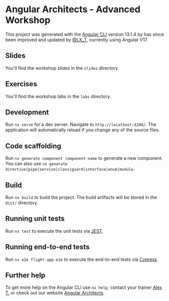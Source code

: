 # Angular Architects - Advanced Workshop

This project was generated with the [Angular CLI](https://github.com/angular/angular-cli) version 13.1.4 by has since been improved and updated by [@LX_T](https://twitter.com/LX_T), currently using Angular V17.

## Slides

You'll find the workshop slides in the `slides` directory.

## Exercises

You'll find the workshop labs in the `labs` directory.

## Development

Run `nx serve` for a dev server. Navigate to `http://localhost:4200/`. The application will automatically reload if you change any of the source files.

## Code scaffolding

Run `nx generate component component-name` to generate a new component. You can also use `nx generate directive|pipe|service|class|guard|interface|enum|module`.

## Build

Run `nx build` to build the project. The build artifacts will be stored in the `dist/` directory.

## Running unit tests

Run `nx test` to execute the unit tests via [JEST](https://jestjs.io).

## Running end-to-end tests

Run `nx e2e flight-app-e2e` to execute the end-to-end tests via [Cypress](https://www.cypress.io/).

## Further help

To get more help on the Angular CLI use `nx help`, contact your trainer [Alex T.](https://alex.thalhammer.name) or check out our website [Angular Architects](https://www.angulararchitects.io).
